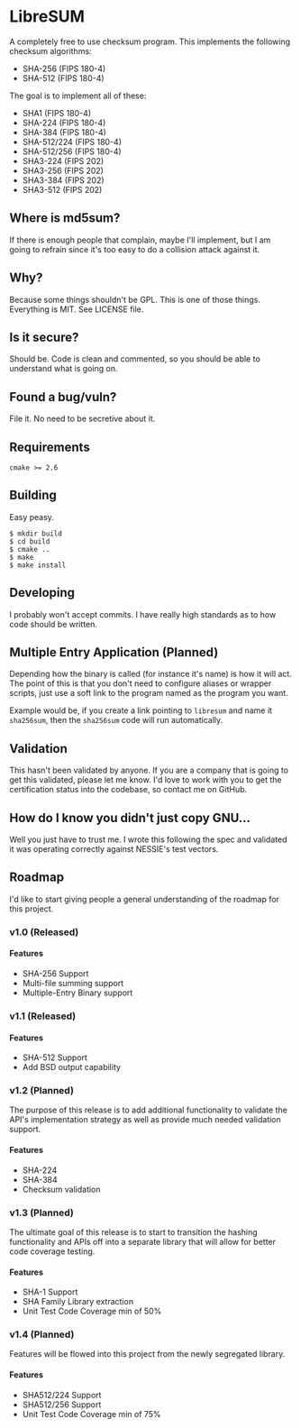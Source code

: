 # LibreSUM
A completely free to use checksum program. This implements the following
checksum algorithms:
  - SHA-256 (FIPS 180-4)
  - SHA-512 (FIPS 180-4)

The goal is to implement all of these:
  - SHA1 (FIPS 180-4)
  - SHA-224 (FIPS 180-4)
  - SHA-384 (FIPS 180-4)
  - SHA-512/224 (FIPS 180-4)
  - SHA-512/256 (FIPS 180-4)
  - SHA3-224 (FIPS 202)
  - SHA3-256 (FIPS 202)
  - SHA3-384 (FIPS 202)
  - SHA3-512 (FIPS 202)

## Where is md5sum?
If there is enough people that complain, maybe I'll implement, but I am going
to refrain since it's too easy to do a collision attack against it.

## Why?
Because some things shouldn't be GPL. This is one of those things. Everything
is MIT. See LICENSE file.

## Is it secure?
Should be. Code is clean and commented, so you should be able to understand
what is going on.

## Found a bug/vuln?
File it. No need to be secretive about it.

## Requirements
    cmake >= 2.6

## Building
Easy peasy.

    $ mkdir build
    $ cd build
    $ cmake ..
    $ make
    $ make install

## Developing
I probably won't accept commits. I have really high standards as to how code
should be written.

## Multiple Entry Application (Planned)
Depending how the binary is called (for instance it's name) is how it will act.
The point of this is that you don't need to configure aliases or wrapper
scripts, just use a soft link to the program named as the program you want.

Example would be, if you create a link pointing to `libresum` and name it
`sha256sum`, then the `sha256sum` code will run automatically.

## Validation
This hasn't been validated by anyone. If you are a company that is going to get
this validated, please let me know. I'd love to work with you to get the
certification status into the codebase, so contact me on GitHub.

## How do I know you didn't just copy GNU...
Well you just have to trust me. I wrote this following the spec and validated
it was operating correctly against NESSIE's test vectors.

## Roadmap
I'd like to start giving people a general understanding of the roadmap for this project.

### v1.0 (Released)

#### Features
- SHA-256 Support
- Multi-file summing support
- Multiple-Entry Binary support

### v1.1 (Released)

#### Features
- SHA-512 Support
- Add BSD output capability

### v1.2 (Planned)

The purpose of this release is to add additional functionality to validate the
API's implementation strategy as well as provide much needed validation
support.

#### Features
- SHA-224
- SHA-384
- Checksum validation

### v1.3 (Planned)

The ultimate goal of this release is to start to transition the hashing
functionality and APIs off into a separate library that will allow for
better code coverage testing.

#### Features
- SHA-1 Support
- SHA Family Library extraction
- Unit Test Code Coverage min of 50%

### v1.4 (Planned)

Features will be flowed into this project from the newly segregated library.

#### Features
- SHA512/224 Support
- SHA512/256 Support
- Unit Test Code Coverage min of 75%

